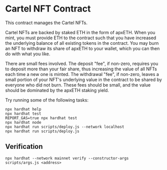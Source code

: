 # Cartel NFT Contract

This contract manages the Cartel NFTs.

Cartel NFTs are backed by staked ETH in the form of apxETH. When you mint,
you must provide ETH to the contract such that you have increased the
underlying balance of all existing tokens in the contract. You may burn an
NFT to withdraw its share of apxETH to your wallet, which you can then do
with what you like.

There are small fees involved. The deposit "fee", if non-zero, requires you
to deposit more than your fair share, thus increasing the value of all NFTs
each time a new one is minted. The withdrawal "fee", if non-zero, leaves a
small portion of your NFT's underlying value in the contract to be shared by
everyone who did not burn. These fees should be small, and the value should be
dominated by the apxETH staking yield.

Try running some of the following tasks:

```shell
npx hardhat help
npx hardhat test
REPORT_GAS=true npx hardhat test
npx hardhat node
npx hardhat run scripts/deploy.js --network localhost
npx hardhat run scripts/deploy.js
```

## Verification

```shell
npx hardhat --network mainnet verify --constructor-args scripts/args.js <address>
```
